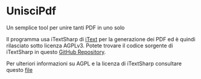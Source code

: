 # UnisciPdf
Un semplice tool per unire tanti PDF in uno solo

Il programma usa iTextSharp di [iText](http://itextpdf.com) per la generazione dei PDF ed è quindi rilasciato sotto licenza AGPLv3.
Potete trovare il codice sorgente di iTextSharp in questo [GitHub Repository](https://github.com/itext/itextsharp).

Per ulteriori informazioni su AGPL e la licenza di iTextSharp consultare questo [file](https://github.com/itext/itextsharp/blob/master/LICENSE.md)

